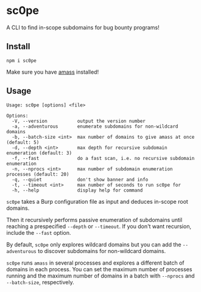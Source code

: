 # sc0pe

A CLI to find in-scope subdomains for bug bounty programs!

## Install

`npm i sc0pe`

Make sure you have [amass](https://github.com/OWASP/Amass) installed!

## Usage

```
Usage: sc0pe [options] <file>

Options:
  -V, --version           output the version number
  -a, --adventurous       enumerate subdomains for non-wildcard domains
  -b, --batch-size <int>  max number of domains to give amass at once (default: 5)
  -d, --depth <int>       max depth for recursive subdomain enumeration (default: 3)
  -f, --fast              do a fast scan, i.e. no recursive subdomain enumeration
  -n, --nprocs <int>      max number of subdomain enumeration processes (default: 20)
  -q, --quiet             don't show banner and info
  -t, --timeout <int>     max number of seconds to run sc0pe for
  -h, --help              display help for command
```

`sc0pe` takes a Burp configuration file as input and deduces in-scope root domains.

Then it recursively performs passive enumeration of subdomains until reaching a prespecified `--depth` or `--timeout`. If you don't want recursion, include the `--fast` option.

By default, `sc0pe` only explores wildcard domains but you can add the `--adventurous` to discover subdomains for non-wildcard domains.

`sc0pe` runs `amass` in several processes and explores a different batch of domains in each process. You can set the maximum number of processes running and the maximum number of domains in a batch with `--nprocs` and `--batch-size`, respectively.

